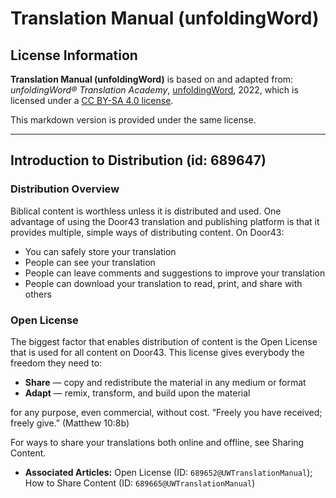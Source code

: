 # Translation Manual (unfoldingWord)

## License Information

**Translation Manual (unfoldingWord)** is based on and adapted from: _unfoldingWord® Translation Academy_, [unfoldingWord](https://unfoldingword.org/utw), 2022, which is licensed under a [CC BY-SA 4.0 license](https://creativecommons.org/licenses/by-sa/4.0/legalcode.en).

This markdown version is provided under the same license.



--------------------------------

## Introduction to Distribution (id: 689647)

### Distribution Overview

Biblical content is worthless unless it is distributed and used. One advantage of using the Door43 translation and publishing platform is that it provides multiple, simple ways of distributing content. On Door43:

* You can safely store your translation
* People can see your translation
* People can leave comments and suggestions to improve your translation
* People can download your translation to read, print, and share with others

### Open License

The biggest factor that enables distribution of content is the Open License that is used for all content on Door43\. This license gives everybody the freedom they need to:

* **Share** — copy and redistribute the material in any medium or format
* **Adapt** — remix, transform, and build upon the material

for any purpose, even commercial, without cost. “Freely you have received; freely give.” (Matthew 10:8b)

For ways to share your translations both online and offline, see Sharing Content.

* **Associated Articles:** Open License (ID: `689652@UWTranslationManual`); How to Share Content (ID: `689665@UWTranslationManual`)

